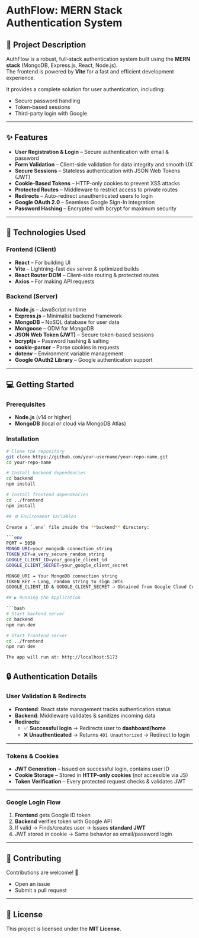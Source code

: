 # AuthFlow: MERN Stack Authentication System

## 📝 Project Description
AuthFlow is a robust, full-stack authentication system built using the **MERN stack** (MongoDB, Express.js, React, Node.js).  
The frontend is powered by **Vite** for a fast and efficient development experience.  

It provides a complete solution for user authentication, including:
- Secure password handling  
- Token-based sessions  
- Third-party login with Google  

---

## ✨ Features
- **User Registration & Login** – Secure authentication with email & password  
- **Form Validation** – Client-side validation for data integrity and smooth UX  
- **Secure Sessions** – Stateless authentication with JSON Web Tokens (JWT)  
- **Cookie-Based Tokens** – HTTP-only cookies to prevent XSS attacks  
- **Protected Routes** – Middleware to restrict access to private routes  
- **Redirects** – Auto-redirect unauthenticated users to login  
- **Google OAuth 2.0** – Seamless Google Sign-In integration  
- **Password Hashing** – Encrypted with bcrypt for maximum security  

---

## 🚀 Technologies Used

### Frontend (Client)
- **React** – For building UI  
- **Vite** – Lightning-fast dev server & optimized builds  
- **React Router DOM** – Client-side routing & protected routes  
- **Axios** – For making API requests  

### Backend (Server)
- **Node.js** – JavaScript runtime  
- **Express.js** – Minimalist backend framework  
- **MongoDB** – NoSQL database for user data  
- **Mongoose** – ODM for MongoDB  
- **JSON Web Token (JWT)** – Secure token-based sessions  
- **bcryptjs** – Password hashing & salting  
- **cookie-parser** – Parse cookies in requests  
- **dotenv** – Environment variable management  
- **Google OAuth2 Library** – Google authentication support  

---

## 💻 Getting Started

### Prerequisites
- **Node.js** (v14 or higher)  
- **MongoDB** (local or cloud via MongoDB Atlas)  

### Installation
```bash
# Clone the repository
git clone https://github.com/your-username/your-repo-name.git
cd your-repo-name

# Install backend dependencies
cd backend
npm install

# Install frontend dependencies
cd ../frontend
npm install

## ⚙️ Environment Variables

Create a `.env` file inside the **backend** directory:

```env
PORT = 5050
MONGO_URI=your_mongodb_connection_string
TOKEN_KEY=a_very_secure_random_string
GOOGLE_CLIENT_ID=your_google_client_id
GOOGLE_CLIENT_SECRET=your_google_client_secret

MONGO_URI → Your MongoDB connection string
TOKEN_KEY → Long, random string to sign JWTs
GOOGLE_CLIENT_ID & GOOGLE_CLIENT_SECRET → Obtained from Google Cloud Console (OAuth 2.0 credentials)

## ▶️ Running the Application

```bash
# Start backend server
cd backend
npm run dev

# Start frontend server
cd ../frontend
npm run dev

The app will run at: http://localhost:5173
```

## 🔒 Authentication Details

### User Validation & Redirects
- **Frontend**: React state management tracks authentication status  
- **Backend**: Middleware validates & sanitizes incoming data  
- **Redirects**:  
  - ✅ **Successful login** → Redirects user to **dashboard/home**  
  - ❌ **Unauthenticated** → Returns `401 Unauthorized` → Redirect to login  

---

### Tokens & Cookies
- **JWT Generation** – Issued on successful login, contains user ID  
- **Cookie Storage** – Stored in **HTTP-only cookies** (not accessible via JS)  
- **Token Verification** – Every protected request checks & validates JWT  

---

### Google Login Flow
1. **Frontend** gets Google ID token  
2. **Backend** verifies token with Google API  
3. If valid → Finds/creates user → Issues **standard JWT**  
4. JWT stored in cookie → Same behavior as email/password login  

---

## 🤝 Contributing
Contributions are welcome! 🎉  

- Open an issue  
- Submit a pull request  

---

## 📄 License
This project is licensed under the **MIT License**.  


